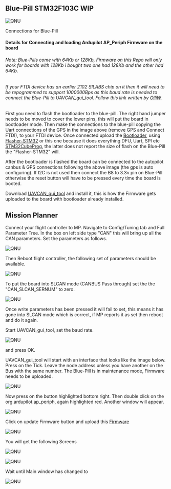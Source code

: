 

 ## Blue-Pill STM32F103C WIP

 ![QNU](/Blue-Pill_STM32F103/Images/Blue-Pill_Conn_GPS.jpg)

 Connections for Blue-Pill

 #### Details for Connecting and loading Ardupilot AP_Periph Firmware on the board

 ###### Note: Blue-Pills come with 64Kb or 128Kb, Firmware on this Repo will only work for boards with 128Kb i bought two one had 128Kb and the other had 64Kb.

 ###### If your FTDI device has an earlier 2102 SILABS chip on it then it will need to be repogrammed to support 1000000Bps as this baud rate is needed to connect the Blue-Pill to UAVCAN_gui_tool. Follow this link written by [OlliW](https://www.rcgroups.com/forums/showpost.php?p=38571959&postcount=224).

First you need to flash the bootloader to the blue-pill. The right hand jumper needs to be moved to cover the lower pins, this will put the board in bootloader mode. Then make the connections to the blue-pill copying the Uart connections of the GPS in the image above (remove GPS and Connect FTDI), to your FTDI device. Once connected upload the [Bootloader](/Blue-Pill_STM32F103/Binaries/f103-GPS-Blue_bl.bin), using [Flasher-STM32](https://www.st.com/en/development-tools/flasher-stm32.html) or this one because it does everything DFU, Uart, SPI etc [STM32CubeProg](https://www.st.com/en/development-tools/stm32cubeprog.html), the latter does not report the size of flash on the Blue-Pill the "Flasher-STM32" will.

After the bootloader is flashed the board can be connected to the autopilot canbus & GPS connections following the above image (the gps is auto configuring).  If I2C is not used then connect the B8 to 3.3v pin on Blue-Pill otherwise the reset button will have to be pressed every time the board is booted.

Download [UAVCAN_gui_tool](https://uavcan.org/GUI_Tool/Overview/) and install it, this is how the Firmware gets uploaded to the board with bootloader already installed.

 ## Mission Planner

 Connect your flight controller to MP. Navigate to Config/Tuning tab and Full Parameter Tree. In the box on left side type "CAN" this will bring up all the CAN parameters.
 Set the parameters as follows.

 ![QNU](/Blue-Pill_STM32F103/Images/MP_CAN_1.png)

 Then Reboot flight controller, the following set of parameters should be available.

 ![QNU](/Blue-Pill_STM32F103/Images/MP_CAN_2.png)

 To put the board into SLCAN mode (CANBUS Pass through) set the the "CAN_SLCAN_SERNUM" to zero.

 ![QNU](/Blue-Pill_STM32F103/Images/MP_CAN_3.png)

 Once write parameters has been pressed it will fail to set, this means it  has gone into SLCAN mode which is correct, if MP reports it as set then reboot and do it again.

 Start UAVCAN_gui_tool, set the baud rate.

 ![QNU](/Blue-Pill_STM32F103/Images/CAN_GUI_1.png)

 and press OK.

 UAVCAN_gui_tool will start with an interface that looks like the image below.  Press on the Tick. Leave the node address unless you have another on the Bus with the same number. The Blue-Pill is in maintenance mode, Firmware needs to be uploaded.

 ![QNU](/Blue-Pill_STM32F103/Images/CAN_GUI_2.png)

 Now press on the button highlighted bottom right. Then double click on the org.ardupilot.ap_periph, again highlighted red. Another window will appear.

 ![QNU](/Blue-Pill_STM32F103/Images/CAN_GUI_3.png)

 Click on update Firmware button and upload this [Firmware](/Blue-Pill_STM32F103/Binaries/f103-GPS-Blue.bin)

 ![QNU](/Blue-Pill_STM32F103/Images/CAN_GUI_4.png)

 You will get the following Screens

 ![QNU](/Blue-Pill_STM32F103/Images/CAN_GUI_5.png)

 ![QNU](/Blue-Pill_STM32F103/Images/CAN_GUI_6.png)

 Wait until Main window has changed to

 ![QNU](/Blue-Pill_STM32F103/Images/CAN_GUI_7.png)
